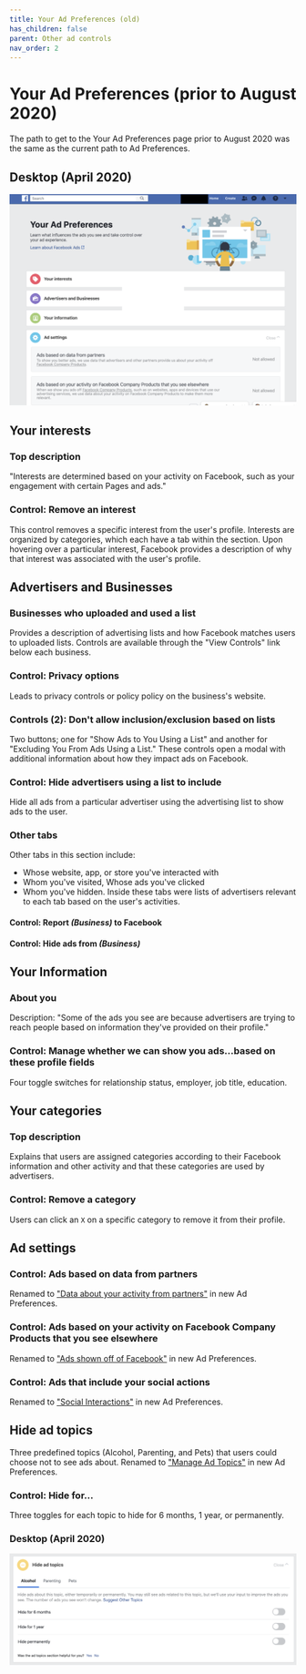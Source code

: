 ```yaml
---
title: Your Ad Preferences (old)
has_children: false
parent: Other ad controls
nav_order: 2
---
```


# Your Ad Preferences (prior to August 2020)
The path to get to the Your Ad Preferences page prior to August 2020 was the same as the current path to Ad Preferences.

## Desktop (April 2020)
![Your Ad Preferences (prior to August 2020)](other/oldadpreferences.png)

## Your interests
### Top description
"Interests are determined based on your activity on Facebook, such as your engagement with certain Pages and ads."

### Control: Remove an interest
This control removes a specific interest from the user's profile. Interests are organized by categories, which each have a tab within the section. Upon hovering over a particular interest, Facebook provides a description of why that interest was associated with the user's profile.

## Advertisers and Businesses
### Businesses who uploaded and used a list
Provides a description of advertising lists and how Facebook matches users to uploaded lists. Controls are available through the "View Controls" link below each business.

### Control: Privacy options
Leads to privacy controls or policy policy on the business's website.

### Controls (2): Don't allow inclusion/exclusion  based on lists
Two buttons; one for "Show Ads to You Using a List" and another for "Excluding You From Ads Using a List." These controls open a modal with additional information about how they impact ads on Facebook.

### Control: Hide advertisers using a list to include
Hide all ads from a particular advertiser using the advertising list to show ads to the user.

### Other tabs
Other tabs in this section include: 
* Whose website, app, or store you've interacted with
* Whom you've visited, Whose ads you've clicked
* Whom you've hidden. 
Inside these tabs were lists of advertisers relevant to each tab based on the user's activities.

#### Control: Report *(Business)* to Facebook

#### Control: Hide ads from *(Business)*

## Your Information
### About you
Description: "Some of the ads you see are because advertisers are trying to reach people based on information they've provided on their profile."

### Control: Manage whether we can show you ads...based on these profile fields 
Four toggle switches for relationship status, employer, job title, education. 

## Your categories
### Top description
Explains that users are assigned categories according to their Facebook information and other activity and that these categories are used by advertisers.

### Control: Remove a category
Users can click an `X` on a specific category to remove it from their profile.

## Ad settings
### Control: Ads based on data from partners
Renamed to ["Data about your activity from partners"](adsettings.html#data-about-your-activity-from-partners-in-manage-data-used-to-show-you-ads) in new Ad Preferences.

### Control: Ads based on your activity on Facebook Company Products that you see elsewhere
Renamed to ["Ads shown off of Facebook"](adsettings.html#ads-shown-off-of-facebook-in-manage-data-used-to-show-you-ads) in new Ad Preferences.

### Control: Ads that include your social actions
Renamed to ["Social Interactions"](adsettings.html#social-interactions) in new Ad Preferences.

## Hide ad topics
Three predefined topics (Alcohol, Parenting, and Pets) that users could choose not to see ads about. Renamed to ["Manage Ad Topics"](adtopics.html) in new Ad Preferences.

### Control: Hide for... 
Three toggles for each topic to hide for 6 months, 1 year, or permanently.

### Desktop (April 2020)
![hide ad topics](other/Hideadtopics.png)
